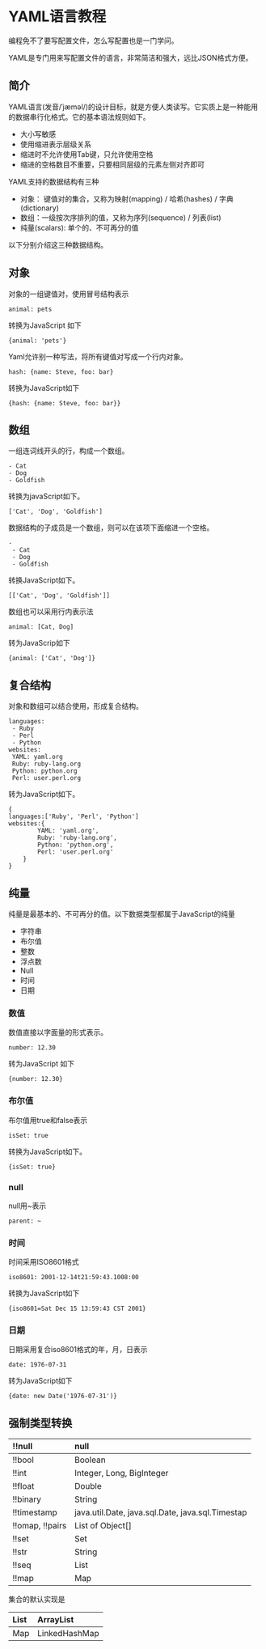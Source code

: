 # YAML语言教程

编程免不了要写配置文件，怎么写配置也是一门学问。

YAML是专门用来写配置文件的语言，非常简洁和强大，远比JSON格式方便。

## 简介

YAML语言\(发音/ˈjæməl/\)的设计目标，就是方便人类读写。它实质上是一种能用的数据串行化格式。它的基本语法规则如下。

* 大小写敏感
* 使用缩进表示层级关系
* 缩进时不允许使用Tab键，只允许使用空格
* 缩进的空格数目不重要，只要相同层级的元素左侧对齐即可

YAML支持的数据结构有三种

* 对象： 键值对的集合，又称为映射\(mapping\) / 哈希\(hashes\) / 字典\(dictionary\)
* 数组：一级按次序排列的值，又称为序列\(sequence\) / 列表\(list\)
* 纯量\(scalars\): 单个的、不可再分的值

以下分别介绍这三种数据结构。

## 对象

对象的一组键值对，使用冒号结构表示

```
animal: pets
```

转换为JavaScript 如下

```
{animal: 'pets'}
```

Yaml允许别一种写法，将所有键值对写成一个行内对象。

```
hash: {name: Steve, foo: bar}
```

转换为JavaScript如下

```
{hash: {name: Steve, foo: bar}}
```

## 数组

一组连词线开头的行，构成一个数组。

```
- Cat
- Dog
- Goldfish
```

转换为javaScript如下。

```
['Cat', 'Dog', 'Goldfish']
```

数据结构的子成员是一个数组，则可以在该项下面缩进一个空格。

```
-
 - Cat
 - Dog
 - Goldfish
```

转换JavaScript如下。

```
[['Cat', 'Dog', 'Goldfish']]
```

数组也可以采用行内表示法

```
animal: [Cat, Dog]
```

转为JavaScrip如下

```
{animal: ['Cat', 'Dog']}
```

## 复合结构

对象和数组可以结合使用，形成复合结构。

```
languages:
 - Ruby
 - Perl
 - Python
websites:
 YAML: yaml.org
 Ruby: ruby-lang.org
 Python: python.org
 Perl: user.perl.org
```

转为JavaScript如下。

```
{
languages:['Ruby', 'Perl', 'Python']
websites:{
        YAML: 'yaml.org',
        Ruby: 'ruby-lang.org',
        Python: 'python.org',
        Perl: 'user.perl.org'
    }
}
```

## 纯量

纯量是最基本的、不可再分的值。以下数据类型都属于JavaScript的纯量

* 字符串
* 布尔值
* 整数
* 浮点数
* Null
* 时间
* 日期

### 数值

数值直接以字面量的形式表示。

```
number: 12.30
```

转为JavaScript 如下

```
{number: 12.30}
```

### 布尔值

布尔值用true和false表示

```
isSet: true
```

转换为JavaScript如下。

```
{isSet: true}
```

### null

null用~表示

```
parent: ~
```

### 时间

时间采用ISO8601格式

```
iso8601: 2001-12-14t21:59:43.1008:00
```

转换为JavaScript如下

```
{iso8601=Sat Dec 15 13:59:43 CST 2001}
```

### 日期

日期采用复合iso8601格式的年，月，日表示

```
date: 1976-07-31
```

转为JavaScript如下

```
{date: new Date('1976-07-31')}
```

## 强制类型转换

 

| !!null | null |
| :--- | :--- |
| !!bool | Boolean |
| !!int | Integer, Long, BigInteger |
| !!float | Double |
| !!binary | String |
| !!timestamp | java.util.Date, java.sql.Date, java.sql.Timestap |
| !!omap, !!pairs | List of Object\[\] |
| !!set | Set |
| !!str | String |
| !!seq | List |
| !!map | Map |

集合的默认实现是

| List | ArrayList |
| :--- | :--- |
| Map | LinkedHashMap |



